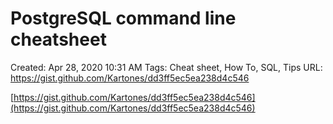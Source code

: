 # PostgreSQL command line cheatsheet

Created: Apr 28, 2020 10:31 AM
Tags: Cheat sheet, How To, SQL, Tips
URL: https://gist.github.com/Kartones/dd3ff5ec5ea238d4c546

[https://gist.github.com/Kartones/dd3ff5ec5ea238d4c546](https://gist.github.com/Kartones/dd3ff5ec5ea238d4c546)